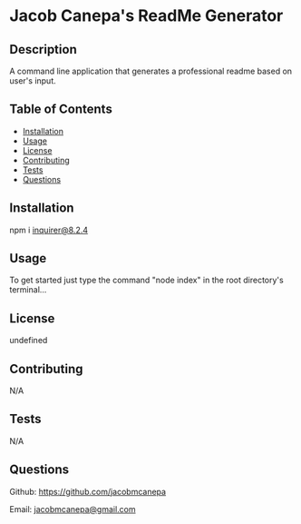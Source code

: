 
  # Jacob Canepa's ReadMe Generator

  ## Description
  A command line application that generates a professional readme based on user's input.

  ## Table of Contents
  - [Installation](#installation)
  - [Usage](#usage)
  - [License](#license)
  - [Contributing](#contributing)
  - [Tests](#tests)
  - [Questions](#questions)

  ## Installation
  npm i inquirer@8.2.4

  ## Usage
  To get started just type the command "node index" in the root directory's terminal...

  ## License
  undefined

  ## Contributing
  N/A

  ## Tests
  N/A

  ## Questions
  Github: https://github.com/jacobmcanepa
  
  Email: jacobmcanepa@gmail.com
  
  
